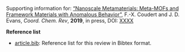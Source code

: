 Supporting information for: [“Nanoscale Metamaterials: Meta-MOFs and Framework Materials with Anomalous Behavior”](https://doi.org/XXXX),  F.-X. Coudert and J. D. Evans, _Coord. Chem. Rev_, **2019**, in press, DOI: [XXXX](https://doi.org/XXXX)

**Reference list**

- [article.bib](article.bib): Reference list for this review in Bibtex format.